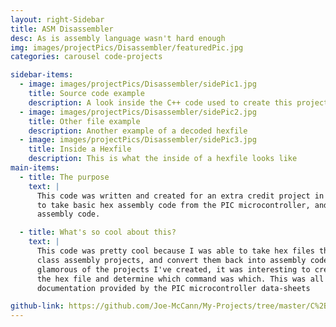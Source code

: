 ```yaml
---
layout: right-Sidebar
title: ASM Disassembler
desc: As is assembly language wasn't hard enough
img: images/projectPics/Disassembler/featuredPic.jpg
categories: carousel code-projects

sidebar-items:
  - image: images/projectPics/Disassembler/sidePic1.jpg
    title: Source code example
    description: A look inside the C++ code used to create this project.
  - image: images/projectPics/Disassembler/sidePic2.jpg
    title: Other file example
    description: Another example of a decoded hexfile
  - image: images/projectPics/Disassembler/sidePic3.jpg
    title: Inside a Hexfile
    description: This is what the inside of a hexfile looks like
main-items:
  - title: The purpose
    text: |
      This code was written and created for an extra credit project in high school. The program was designed
      to take basic hex assembly code from the PIC microcontroller, and reconvert it back in to "English"
      assembly code.

  - title: What's so cool about this?
    text: |
      This code was pretty cool because I was able to take hex files that we used from our own
      class assembly projects, and convert them back into assembly code. While certainly not the most
      glamorous of the projects I've created, it was interesting to create a parser that would read through
      the hex file and determine which command was which. This was all in line with the command
      documentation provided by the PIC microcontroller data-sheets

github-link: https://github.com/Joe-McCann/My-Projects/tree/master/C%2B%2B/C%20%2B%2B%20Big%20Integer%20Class
---
```

